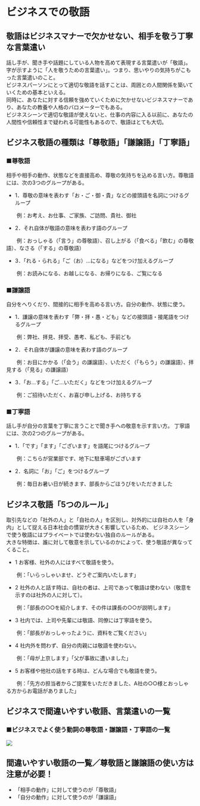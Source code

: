 # ビジネスでの敬語
## 敬語はビジネスマナーで欠かせない、相手を敬う丁寧な言葉遣い
話し手が、聞き手や話題にしている人物を高めて表現する言葉遣いが「敬語」。<br>
字が示すように「人を敬うための言葉遣い」。つまり、思いやりの気持ちがこもった言葉遣いのこと。<br>
ビジネスパーソンにとって適切な敬語を話すことは、周囲との人間関係を築いていくための基本といえる。<br>
同時に、あなたに対する信頼を強めていくために欠かせないビジネスマナーであり、あなたの教養や人格のバロメーターでもある。<br>
ビジネスシーンで適切な敬語が使えないと、仕事の内容に入る以前に、あなたの人間性や信頼性まで疑われる可能性もあるので、敬語はとても大切。

## ビジネス敬語の種類は「尊敬語」「謙譲語」「丁寧語」
### ■尊敬語
相手や相手の動作、状態などを直接高め、尊敬の気持ちを込める言い方。尊敬語には、次の3つのグループがある。<br>

- 1．尊敬の意味を表わす「お・ご・御・貴」などの接頭語を名詞につけるグループ

　　例：お考え、お仕事、ご家族、ご訪問、貴社、御社

- 2．それ自体が敬語の意味を表わす語のグループ

　　例：おっしゃる（「言う」の尊敬語）、召し上がる（「食べる」「飲む」の尊敬語）、なさる（「する」の尊敬語）

- 3．「れる・られる」「ご（お）…になる」などをつけ加えるグループ

　　例：お読みになる、お越しになる、お帰りになる、ご覧になる

### ■謙譲語
自分をへりくだり、間接的に相手を高める言い方。自分の動作、状態に使う。

- 1．謙譲の意味を表わす「弊・拝・愚・ども」などの接頭語・接尾語をつけるグループ

　　例：弊社、拝見、拝受、愚考、私ども、手前ども

- 2．それ自体が謙譲の意味を表わす語のグループ

　　例：お目にかかる（「会う」の謙譲語）、いただく（「もらう」の謙譲語）、拝見する（「見る」の謙譲語）

- 3．「お…する」「ご…いただく」などをつけ加えるグループ

　　例：ご招待いただく、お喜び申し上げる、お持ちする

### ■丁寧語
話し手が自分の言葉を丁寧に言うことで聞き手への敬意を示す言い方。
丁寧語には、次の2つのグループがある。

- 1．「です」「ます」「ございます」を語尾につけるグループ

　　例：こちらが営業部です、地下に駐車場がございます

- 2．名詞に「お」「ご」をつけるグループ

　　例：毎日お暑い日が続きます、部長からごほうびをいただきました
  
## ビジネス敬語「5つのルール」
取引先などの「社外の人」と「自社の人」を区別し、対外的には自社の人を「身内」として捉える日本社会の慣習が大きく影響しているため、
ビジネスシーンで使う敬語にはプライベートでは使わない独自のルールがある。<br>
大きな特徴は、誰に対して敬意を示しているのかによって、使う敬語が異なってくること。

- 1 お客様、社外の人にはすべて敬語を使う。

　　例：「いらっしゃいませ、どうぞご案内いたします」

- 2 社外の人と話す時は、自社の者は、上司であって敬語は使わない（敬意を示すのは社外の人に対して）。

　　例：「部長の○○を紹介します、その件は課長の○○が説明します」

- 3 社内では、上司や先輩には敬語、同僚には丁寧語を使う。

　　例：「部長がおっしゃったように、資料をご覧ください」

- 4 社内外を問わず、自分の肉親には敬語を使わない。

　　例：「母が上京します」「父が事故に遭いました」

- 5 お客様や他社の話をする時は、どんな場合でも敬語を使う。

　　例：「先方の担当者からご提案をいただきました、A社の○○様とおっしゃる方からお電話がありました」

## ビジネスで間違いやすい敬語、言葉遣いの一覧
### ■ビジネスでよく使う動詞の尊敬語・謙譲語・丁寧語の一覧
<img src="https://imgcp.aacdn.jp/img-a/800/auto/aa/gm/article/2/9/7/5/9/5/201807101629/800__3.JPG">

## 間違いやすい敬語の一覧／尊敬語と謙譲語の使い方は注意が必要！
- 「相手の動作」に対して使うのが「尊敬語」
- 「自分の動作」に対して使うのが「謙譲語」
